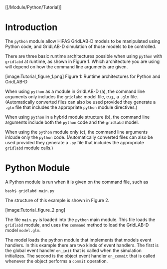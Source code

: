 [[/Module/Python/Tutorial]]


# Introduction

The `python` module allow HiPAS GridLAB-D models to be manipulated using Python code, and GridLAB-D simulation of those models to be controlled.

There are three basic runtime architectures possible when using `python` with `gridlabd` at runtime, as shown in Figure 1. Which architecture you are using will depend on how the command line arguments are given.

[image:Tutorial_figure_1.png]
Figure 1: Runtime architectures for Python and GridLAB-D

When using `python` as a module in GridLAB-D (a), the command line arguments only includes the `gridlabd` model file, e.g., a `.glm` file. (Automatically converted files can also be used provided they generate a `.glm` file that includes the appropriate `python` module directives.)

When using `python` in a hybrid module structure (b), the command line arguments include both the `python` code and the `gridlabd` model.

When using the `python` module only (c), the command line arguments inlcude only the `python` code. (Automatically converted files can also be used provided they generate a `.py` file that includes the appropriate `gridlabd` module calls.)


# Python Module

A Python module is run when it is given on the command file, such as

~~~
bash$ gridlabd main.py
~~~

The structure of this example is shown in Figure 2.

[image:Tutorial_figure_2.png]

The file `main.py` is loaded into the `python` main module.  This file loads the `gridlabd` module, and uses the `command` method to load the GridLAB-D model `model.glm`. 

The model loads the python module that implements that models event handlers. In this example there are two kinds of event handlers.  The first is the global event handler `on_init` that is called when the simulation initializes.  The second is the object event handler `on_commit` that is called whenever the object performs a `commit` operation.
